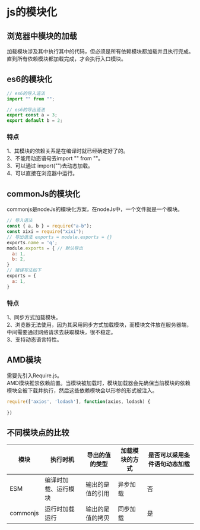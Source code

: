 # js的模块化
## 浏览器中模块的加载
加载模块涉及其中执行其中的代码，但必须是所有依赖模块都加载并且执行完成。直到所有依赖模块都加载完成，才会执行入口模块。
## es6的模块化
```js
// es6的导入语法
import "" from "";

// es6的导出语法
export const a = 3;
export default b = 2;
```
### 特点
1、其模块的依赖关系是在编译时就已经确定好了的。   
2、不能用动态语句去import "" from ""。   
3、可以通过 import("")去动态加载。   
4、可以直接在浏览器中运行。   
## commonJs的模块化
commonjs是nodeJs的模块化方案，在nodeJs中，一个文件就是一个模块。   
```js
// 导入语法
const { a, b } = require("a-b");
const xixi = require("xixi");
// 导出语法 exports = module.exports = {}
exports.name = 'q';
module.exports = { // 默认导出
  a: 1,
  b: 2,
}
// 错误写法如下
exports = {
  a: 1,
}
```
### 特点
1、同步方式加载模块。   
2、浏览器无法使用，因为其采用同步方式加载模块，而模块文件放在服务器端，中间需要通过网络请求去获取模块，很不稳定。   
3、支持动态语言特性。  
## AMD模块
需要先引入Require.js。   
AMD模块推崇依赖前置。当模块被加载时，模块加载器会先确保当前模块的依赖模块全被下载并执行，然后这些依赖模块会以形参的形式被注入。   
```js
require(['axios', 'lodash'], function(axios, lodash) {
  
})
```

## 不同模块点的比较
| 模块         | 执行时机 | 导出的值的类型 | 加载模块的方式 | 是否可以采用条件语句动态加载 |
| ----------- | ----------- | ------- | -------- | -------- |
| ESM | 编译时加载、运行模块 | 输出的是值的引用 | 异步加载 | 否 |
| commonjs | 运行时加载运行 | 输出的是值的拷贝 | 同步加载 | 是 |
